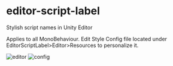 # editor-script-label
Stylish script names in Unity Editor

Applies to all MonoBehaviour. Edit Style Config file located under EditorScriptLabel>Editor>Resources to personalize it.

![editor](https://user-images.githubusercontent.com/80344773/222907483-5a8c663b-7308-4062-82ef-3974d131cf00.png)
![config](https://user-images.githubusercontent.com/80344773/222907485-69401cd7-e5d4-4020-98df-a876f6251d74.png)
